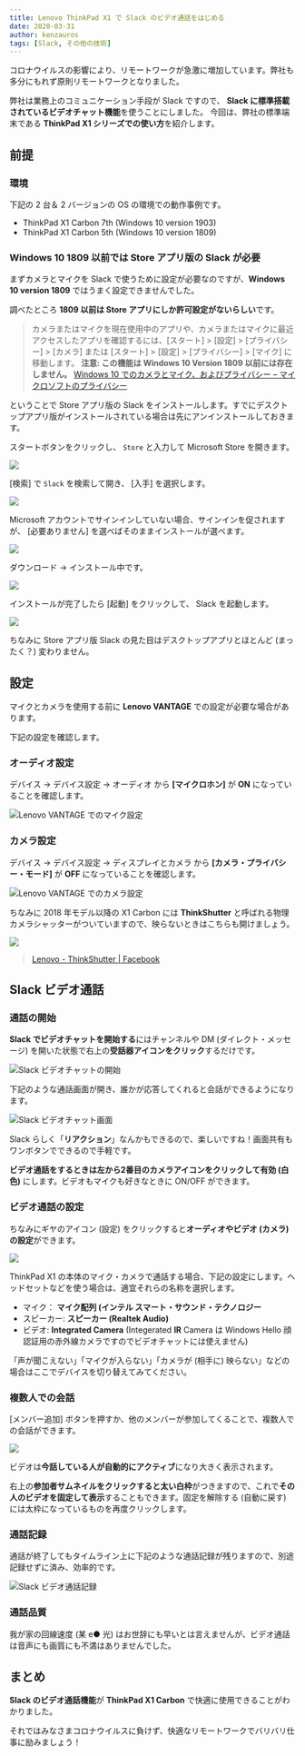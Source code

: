 ```yaml
---
title: Lenovo ThinkPad X1 で Slack のビデオ通話をはじめる
date: 2020-03-31
author: kenzauros
tags: [Slack, その他の技術]
---
```


コロナウイルスの影響により、リモートワークが急激に増加しています。弊社も多分にもれず原則リモートワークとなりました。

弊社は業務上のコミュニケーション手段が Slack ですので、 **Slack に標準搭載されているビデオチャット機能**を使うことにしました。
今回は、弊社の標準端末である **ThinkPad X1 シリーズでの使い方**を紹介します。

## 前提

### 環境

下記の 2 台＆ 2 バージョンの OS の環境での動作事例です。

- ThinkPad X1 Carbon 7th (Windows 10 version 1903)
- ThinkPad X1 Carbon 5th (Windows 10 version 1809)

### Windows 10 1809 以前では Store アプリ版の Slack が必要

まずカメラとマイクを Slack で使うために設定が必要なのですが、**Windows 10 version 1809** ではうまく設定できませんでした。

調べたところ **1809 以前は Store アプリにしか許可設定がないらしい**です。

> カメラまたはマイクを現在使用中のアプリや、カメラまたはマイクに最近アクセスしたアプリを確認するには、[スタート]  > [設定]  >  [プライバシー]  > [カメラ] または [スタート]  > [設定]  >  [プライバシー]  > [マイク] に移動します。
> **注意: この機能は Windows 10 Version 1809 以前には存在しません。**
> [Windows 10 でのカメラとマイク、およびプライバシー – マイクロソフトのプライバシー](https://support.microsoft.com/ja-jp/help/4468232/windows-10-camera-microphone-and-privacy)

ということで Store アプリ版の Slack をインストールします。すでにデスクトップアプリ版がインストールされている場合は先にアンインストールしておきます。

スタートボタンをクリックし、 `Store` と入力して Microsoft Store を開きます。

![](images/start-video-chat-on-slack-with-lenovo-thinkpad-x1-1.png)

[検索] で `Slack` を検索して開き、 [入手] を選択します。

![](images/start-video-chat-on-slack-with-lenovo-thinkpad-x1-2.png)

Microsoft アカウントでサインインしていない場合、サインインを促されますが、 [必要ありません] を選べばそのままインストールが選べます。

![](images/start-video-chat-on-slack-with-lenovo-thinkpad-x1-3.png)

ダウンロード → インストール中です。

![](images/start-video-chat-on-slack-with-lenovo-thinkpad-x1-4.png)

インストールが完了したら [起動] をクリックして、 Slack を起動します。

![](images/start-video-chat-on-slack-with-lenovo-thinkpad-x1-5.png)

ちなみに Store アプリ版 Slack の見た目はデスクトップアプリとほとんど (まったく？) 変わりません。

## 設定

マイクとカメラを使用する前に **Lenovo VANTAGE** での設定が必要な場合があります。

下記の設定を確認します。

### オーディオ設定

デバイス → デバイス設定 → オーディオ から **[マイクロホン]** が **ON** になっていることを確認します。

![Lenovo VANTAGE でのマイク設定](images/start-video-chat-on-slack-with-lenovo-thinkpad-x1-6.png)

### カメラ設定

デバイス → デバイス設定 → ディスプレイとカメラ から **[カメラ・プライバシー・モード]** が **OFF** になっていることを確認します。

![Lenovo VANTAGE でのカメラ設定](images/start-video-chat-on-slack-with-lenovo-thinkpad-x1-7.png)

ちなみに 2018 年モデル以降の X1 Carbon には **ThinkShutter** と呼ばれる物理カメラシャッターがついていますので、映らないときはこちらも開けましょう。

![](images/start-video-chat-on-slack-with-lenovo-thinkpad-x1-13.jpg)

> [Lenovo - ThinkShutter | Facebook](https://www.facebook.com/lenovo/videos/thinkshutter/10155713535374635/)

## Slack ビデオ通話

### 通話の開始

**Slack でビデオチャットを開始する**にはチャンネルや DM (ダイレクト・メッセージ) を開いた状態で右上の**受話器アイコンをクリック**するだけです。

![Slack ビデオチャットの開始](images/start-video-chat-on-slack-with-lenovo-thinkpad-x1-8.png)

下記のような通話画面が開き、誰かが応答してくれると会話ができるようになります。

![Slack ビデオチャット画面](images/start-video-chat-on-slack-with-lenovo-thinkpad-x1-9.png)

Slack らしく「**リアクション**」なんかもできるので、楽しいですね！画面共有もワンボタンでできるので手軽です。

**ビデオ通話をするときは左から2番目のカメラアイコンをクリックして有効 (白色)** にします。ビデオもマイクも好きなときに ON/OFF ができます。

### ビデオ通話の設定

ちなみにギヤのアイコン (設定) をクリックすると**オーディオやビデオ (カメラ) の設定**ができます。

![](images/start-video-chat-on-slack-with-lenovo-thinkpad-x1-10.png)

ThinkPad X1 の本体のマイク・カメラで通話する場合、下記の設定にします。ヘッドセットなどを使う場合は、適宜それらの名称を選択します。

- マイク： **マイク配列 (インテル スマート・サウンド・テクノロジー**
- スピーカー: **スピーカー (Realtek Audio)**
- ビデオ: **Integrated Camera** (Integerated **IR** Camera は Windows Hello 顔認証用の赤外線カメラですのでビデオチャットには使えません)

「声が聞こえない」「マイクが入らない」「カメラが (相手に) 映らない」などの場合はここでデバイスを切り替えてみてください。

### 複数人での会話

[メンバー追加] ボタンを押すか、他のメンバーが参加してくることで、複数人での会話ができます。

![](images/start-video-chat-on-slack-with-lenovo-thinkpad-x1-11.png)

ビデオは**今話している人が自動的にアクティブ**になり大きく表示されます。

右上の**参加者サムネイルをクリックすると太い白枠**がつきますので、これで**その人のビデオを固定して表示**することもできます。固定を解除する (自動に戻す) には太枠になっているものを再度クリックします。

### 通話記録

通話が終了してもタイムライン上に下記のような通話記録が残りますので、別途記録せずに済み、効率的です。

![Slack ビデオ通話記録](images/start-video-chat-on-slack-with-lenovo-thinkpad-x1-12.png)

### 通話品質

我が家の回線速度 (某 e● 光) はお世辞にも早いとは言えませんが、ビデオ通話は音声にも画質にも不満はありませんでした。

## まとめ

**Slack のビデオ通話機能**が **ThinkPad X1 Carbon** で快適に使用できることがわかりました。

それではみなさまコロナウイルスに負けず、快適なリモートワークでバリバリ仕事に励みましょう！